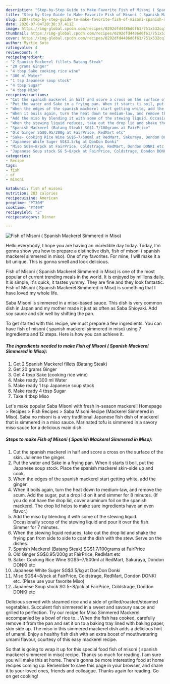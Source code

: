 ```yaml
---
description: "Step-by-Step Guide to Make Favorite Fish of Misoni ( Spanish Mackerel Simmered in Miso)"
title: "Step-by-Step Guide to Make Favorite Fish of Misoni ( Spanish Mackerel Simmered in Miso)"
slug: 2287-step-by-step-guide-to-make-favorite-fish-of-misoni-spanish-mackerel-simmered-in-miso
date: 2020-07-04T20:38:37.411Z
image: https://img-global.cpcdn.com/recipes/0292dfd4486d6f61/751x532cq70/fish-of-misoni-spanish-mackerel-simmered-in-miso-recipe-main-photo.jpg
thumbnail: https://img-global.cpcdn.com/recipes/0292dfd4486d6f61/751x532cq70/fish-of-misoni-spanish-mackerel-simmered-in-miso-recipe-main-photo.jpg
cover: https://img-global.cpcdn.com/recipes/0292dfd4486d6f61/751x532cq70/fish-of-misoni-spanish-mackerel-simmered-in-miso-recipe-main-photo.jpg
author: Myrtie Soto
ratingvalue: 4
reviewcount: 4
recipeingredient:
- "2 Spanish Mackerel fillets Batang Steak"
- "20 grams Ginger"
- "4 tbsp Sake cooking rice wine"
- "300 ml Water"
- "1 tsp Japanese soup stock"
- "4 tbsp Sugar"
- "4 tbsp Miso"
recipeinstructions:
- "Cut the spanish mackerel in half and score a cross on the surface of the skin. Julienne the ginger."
- "Put the water and Sake in a frying pan. When it starts ti boil, put the Japanese soup stock. Place the spanish mackerel skin-side up and cook."
- "When the edges of the spanish mackerel start getting white, add the ginger."
- "When it boils again, turn the heat down to medium-law, and remove the scum. Add the sugar, put a drop lid on it and simmer for 8 minutes. (If you do not have the drop lid, cover aluminum foil on the spanish mackerel. The drop lid helps to make sure ingredients have an even flavor.)"
- "Add the miso by blending it with some of the stewing liquid. Occasionally scoop of the stewing liquid and pour it over the fish. Simmer for 7 minutes."
- "When the stewing liquid reduces, take out the drop lid and shake the frying pan from side to side to coat the dish with the stew. Serve on the dishes."
- "Spanish Mackerel (Batang Steak) SG$1.7/100grams at FairPrice"
- "Old Ginger SG$0.95/200g at FairPrice, RedMart etc"
- "Sake- Cooking Rice Wine SG$5~7/500ml at RedMart, Sakuraya, Dondon DONKI etc"
- "Japanese White Suger SG$3.5/kg at DonDon Donki"
- "Miso SG$4~8/pck at FairPrice, Coldstrage, RedMart, Dondon DONKI etc. (Plese use your favorite Miso)"
- "Japanese Soup stock SG 5~8/pck at FairPrice, Coldstrage, Dondon DONKI etc"
categories:
- Recipe
tags:
- fish
- of
- misoni

katakunci: fish of misoni 
nutrition: 283 calories
recipecuisine: American
preptime: "PT30M"
cooktime: "PT49M"
recipeyield: "2"
recipecategory: Dinner

---
```



![Fish of Misoni ( Spanish Mackerel Simmered in Miso)](https://img-global.cpcdn.com/recipes/0292dfd4486d6f61/751x532cq70/fish-of-misoni-spanish-mackerel-simmered-in-miso-recipe-main-photo.jpg)

Hello everybody, I hope you are having an incredible day today. Today, I'm gonna show you how to prepare a distinctive dish, fish of misoni ( spanish mackerel simmered in miso). One of my favorites. For mine, I will make it a bit unique. This is gonna smell and look delicious.

Fish of Misoni ( Spanish Mackerel Simmered in Miso) is one of the most popular of current trending meals in the world. It is enjoyed by millions daily. It is simple, it's quick, it tastes yummy. They are fine and they look fantastic. Fish of Misoni ( Spanish Mackerel Simmered in Miso) is something that I have loved my whole life.

Saba Misoni is simmered in a miso-based sauce. This dish is very common dish in Japan and my mother made it just as often as Saba Shioyaki. Add soy sauce and stir well by shifting the pan.


To get started with this recipe, we must prepare a few ingredients. You can have fish of misoni ( spanish mackerel simmered in miso) using 7 ingredients and 12 steps. Here is how you can achieve it.

<!--inarticleads1-->

##### The ingredients needed to make Fish of Misoni ( Spanish Mackerel Simmered in Miso):

1. Get 2 Spanish Mackerel fillets (Batang Steak)
1. Get 20 grams Ginger
1. Get 4 tbsp Sake (cooking rice wine)
1. Make ready 300 ml Water
1. Make ready 1 tsp Japanese soup stock
1. Make ready 4 tbsp Sugar
1. Take 4 tbsp Miso


Let&#39;s make popular Saba Misoni with fresh in-season mackerel! Homepage &gt; Recipes &gt; Fish Recipes &gt; Saba Misoni Recipe (Mackerel Simmered in Miso). Saba no misoni is a very traditional Japanese fish dish of mackerel that is simmered in a miso sauce. Marinated tofu is simmered in a savory miso sauce for a delicious main dish. 

<!--inarticleads2-->

##### Steps to make Fish of Misoni ( Spanish Mackerel Simmered in Miso):

1. Cut the spanish mackerel in half and score a cross on the surface of the skin. Julienne the ginger.
1. Put the water and Sake in a frying pan. When it starts ti boil, put the Japanese soup stock. Place the spanish mackerel skin-side up and cook.
1. When the edges of the spanish mackerel start getting white, add the ginger.
1. When it boils again, turn the heat down to medium-law, and remove the scum. Add the sugar, put a drop lid on it and simmer for 8 minutes. (If you do not have the drop lid, cover aluminum foil on the spanish mackerel. The drop lid helps to make sure ingredients have an even flavor.)
1. Add the miso by blending it with some of the stewing liquid. Occasionally scoop of the stewing liquid and pour it over the fish. Simmer for 7 minutes.
1. When the stewing liquid reduces, take out the drop lid and shake the frying pan from side to side to coat the dish with the stew. Serve on the dishes.
1. Spanish Mackerel (Batang Steak) SG$1.7/100grams at FairPrice
1. Old Ginger SG$0.95/200g at FairPrice, RedMart etc
1. Sake- Cooking Rice Wine SG$5~7/500ml at RedMart, Sakuraya, Dondon DONKI etc
1. Japanese White Suger SG$3.5/kg at DonDon Donki
1. Miso SG$4~8/pck at FairPrice, Coldstrage, RedMart, Dondon DONKI etc. (Plese use your favorite Miso)
1. Japanese Soup stock SG 5~8/pck at FairPrice, Coldstrage, Dondon DONKI etc


Delicious served with steamed rice and a side of grilled/roasted/steamed vegetables. Succulent fish simmered in a sweet and savoury sauce and grilled to perfection. Try our recipe for Miso Simmered Mackerel accompanied by a bowl of rice to… When the fish has cooked, carefully remove it from the pan and set it on to a baking tray lined with baking paper, skin side up. The miso in this simmered mackerel dish adds a delicious hint of umami. Enjoy a healthy fish dish with an extra boost of mouthwatering umami flavour, courtesy of this easy mackerel recipe. 

So that is going to wrap it up for this special food fish of misoni ( spanish mackerel simmered in miso) recipe. Thanks so much for reading. I am sure you will make this at home. There's gonna be more interesting food at home recipes coming up. Remember to save this page in your browser, and share it to your loved ones, friends and colleague. Thanks again for reading. Go on get cooking!
